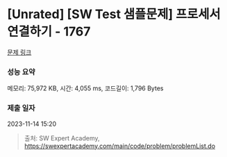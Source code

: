 # [Unrated] [SW Test 샘플문제] 프로세서 연결하기 - 1767 

[문제 링크](https://swexpertacademy.com/main/code/problem/problemDetail.do?contestProbId=AV4suNtaXFEDFAUf) 

### 성능 요약

메모리: 75,972 KB, 시간: 4,055 ms, 코드길이: 1,796 Bytes

### 제출 일자

2023-11-14 15:20



> 출처: SW Expert Academy, https://swexpertacademy.com/main/code/problem/problemList.do
